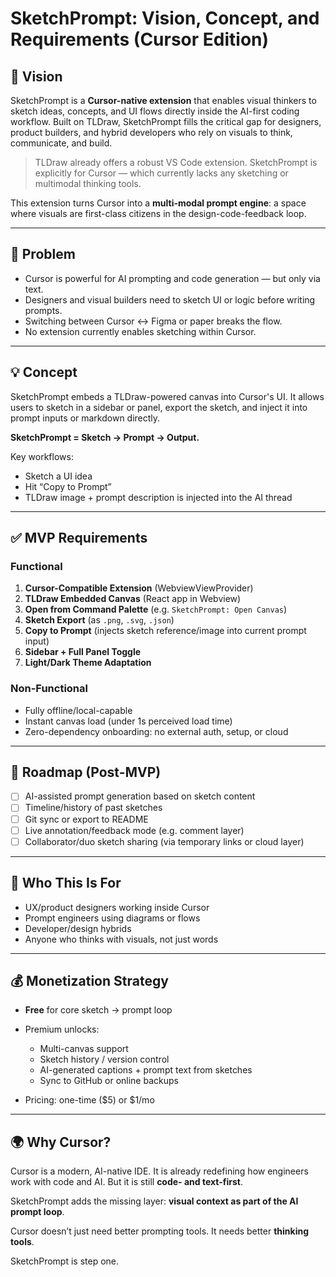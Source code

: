 # SketchPrompt: Vision, Concept, and Requirements (Cursor Edition)

## 🔭 Vision

SketchPrompt is a **Cursor-native extension** that enables visual thinkers to sketch ideas, concepts, and UI flows directly inside the AI-first coding workflow. Built on TLDraw, SketchPrompt fills the critical gap for designers, product builders, and hybrid developers who rely on visuals to think, communicate, and build.

> TLDraw already offers a robust VS Code extension. SketchPrompt is explicitly for Cursor — which currently lacks any sketching or multimodal thinking tools.

This extension turns Cursor into a **multi-modal prompt engine**: a space where visuals are first-class citizens in the design-code-feedback loop.

---

## 🧠 Problem

* Cursor is powerful for AI prompting and code generation — but only via text.
* Designers and visual builders need to sketch UI or logic before writing prompts.
* Switching between Cursor ↔ Figma or paper breaks the flow.
* No extension currently enables sketching within Cursor.

---

## 💡 Concept

SketchPrompt embeds a TLDraw-powered canvas into Cursor's UI. It allows users to sketch in a sidebar or panel, export the sketch, and inject it into prompt inputs or markdown directly.

**SketchPrompt = Sketch → Prompt → Output.**

Key workflows:

* Sketch a UI idea
* Hit “Copy to Prompt”
* TLDraw image + prompt description is injected into the AI thread

---

## ✅ MVP Requirements

### Functional

1. **Cursor-Compatible Extension** (WebviewViewProvider)
2. **TLDraw Embedded Canvas** (React app in Webview)
3. **Open from Command Palette** (e.g. `SketchPrompt: Open Canvas`)
4. **Sketch Export** (as `.png`, `.svg`, `.json`)
5. **Copy to Prompt** (injects sketch reference/image into current prompt input)
6. **Sidebar + Full Panel Toggle**
7. **Light/Dark Theme Adaptation**

### Non-Functional

* Fully offline/local-capable
* Instant canvas load (under 1s perceived load time)
* Zero-dependency onboarding: no external auth, setup, or cloud

---

## 🧭 Roadmap (Post-MVP)

* [ ] AI-assisted prompt generation based on sketch content
* [ ] Timeline/history of past sketches
* [ ] Git sync or export to README
* [ ] Live annotation/feedback mode (e.g. comment layer)
* [ ] Collaborator/duo sketch sharing (via temporary links or cloud layer)

---

## 👥 Who This Is For

* UX/product designers working inside Cursor
* Prompt engineers using diagrams or flows
* Developer/design hybrids
* Anyone who thinks with visuals, not just words

---

## 💰 Monetization Strategy

* **Free** for core sketch → prompt loop
* Premium unlocks:

  * Multi-canvas support
  * Sketch history / version control
  * AI-generated captions + prompt text from sketches
  * Sync to GitHub or online backups
* Pricing: one-time (\$5) or \$1/mo

---

## 🌍 Why Cursor?

Cursor is a modern, AI-native IDE. It is already redefining how engineers work with code and AI. But it is still **code- and text-first**.

SketchPrompt adds the missing layer: **visual context as part of the AI prompt loop**.

Cursor doesn’t just need better prompting tools. It needs better **thinking tools**.

SketchPrompt is step one.

